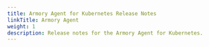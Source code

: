 ```yaml
---
title: Armory Agent for Kubernetes Release Notes
linkTitle: Armory Agent
weight: 1
description: Release notes for the Armory Agent for Kubernetes.
---
```

